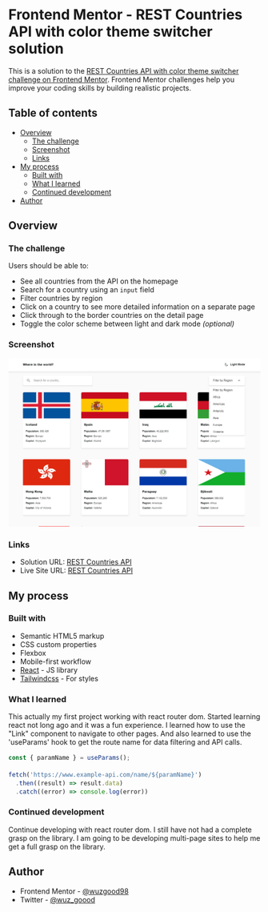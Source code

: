 # Frontend Mentor - REST Countries API with color theme switcher solution

This is a solution to the [REST Countries API with color theme switcher challenge on Frontend Mentor](https://www.frontendmentor.io/challenges/rest-countries-api-with-color-theme-switcher-5cacc469fec04111f7b848ca). Frontend Mentor challenges help you improve your coding skills by building realistic projects.

## Table of contents

- [Overview](#overview)
  - [The challenge](#the-challenge)
  - [Screenshot](#screenshot)
  - [Links](#links)
- [My process](#my-process)
  - [Built with](#built-with)
  - [What I learned](#what-i-learned)
  - [Continued development](#continued-development)
- [Author](#author)

## Overview

### The challenge

Users should be able to:

- See all countries from the API on the homepage
- Search for a country using an `input` field
- Filter countries by region
- Click on a country to see more detailed information on a separate page
- Click through to the border countries on the detail page
- Toggle the color scheme between light and dark mode *(optional)*

### Screenshot

![REST Countries API](./screenshot.PNG)

### Links

- Solution URL: [REST Countries API](https://github.com/wuzgood98/rest-countries-api)
- Live Site URL: [REST Countries API](https://rest-countries-api98.netlify.app/)

## My process

### Built with

- Semantic HTML5 markup
- CSS custom properties
- Flexbox
- Mobile-first workflow
- [React](https://reactjs.org/) - JS library
- [Tailwindcss](https://tailwindcss.com/) - For styles

### What I learned

This actually my first project working with react router dom. Started learning react not long ago and it was a fun experience. I learned how to use the "Link" component to navigate to other pages. And also learned to use the 'useParams' hook to get the route name for data filtering and API calls.

```js
const { paramName } = useParams();

fetch('https://www.example-api.com/name/${paramName}')
  .then((result) => result.data)
  .catch((error) => console.log(error))
```

### Continued development

Continue developing with react router dom. I still have not had a complete grasp on the library. I am going to be developing multi-page sites to help me get a full grasp on the library.

## Author

- Frontend Mentor - [@wuzgood98](https://www.frontendmentor.io/profile/wuzgood98)
- Twitter - [@wuz_goood](https://www.twitter.com/wuz_goood)
